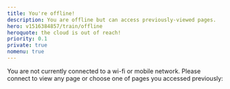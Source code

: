 ```yaml
---
title: You're offline!
description: You are offline but can access previously-viewed pages.
hero: v1516384857/train/offline
heroquote: the cloud is out of reach!
priority: 0.1
private: true
nomenu: true
---
```


You are not currently connected to a wi-fi or mobile network. Please connect to view any page or choose one of pages you accessed previously:

<ul id="cachedpagelist"></ul>
